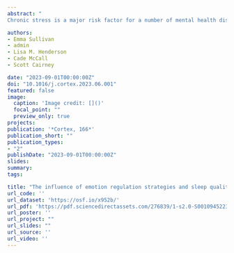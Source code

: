 ```yaml
---
abstract: "
Chronic stress is a major risk factor for a number of mental health disorders, including depression and pathological anxiety. Adaptive cognitive emotion regulation (CER) strategies (i.e. positively-focused thought processes) can help to prevent psychiatric disturbance when enduring unpleasant and stressful experiences, but little is known about the inter-individual factors that govern their success. Sleep plays an important role in mental health, and may moderate the effectiveness of adaptive CER strategies by maintaining the executive functions on which they rely. In this study, we carried out a secondary analysis of self-reported mental health and sleep data acquired during a protracted and naturally-occurring stressor – the COVID-19 pandemic – to firstly test the hypothesis that adaptive CER strategy use is associated with positive mental health outcomes and secondly, that the benefits of adaptive CER strategy use for mental health are contingent on high-quality sleep. Using established self-report tools, participants estimated their depression (N = 551) and anxiety (N = 590) levels, sleep quality and tendency to engage in adaptive and maladaptive CER strategies during the Spring and Autumn of 2020. Using a linear mixed modelling approach, we found that greater use of adaptive CER strategies and higher sleep quality were independently associated with lower self-reported depression and anxiety. However, adaptive CER strategy use was not a significant predictor of self-reported anxiety when accounting for sleep quality in our final model. The positive influence of adaptive CER strategy use on depression was observed at different levels of sleep quality. These findings highlight the importance of adaptive CER strategy use and good sleep quality in promoting resilience to depression and anxiety when experiencing chronic stress." 

authors:
- Emma Sullivan
- admin
- Lisa M. Henderson
- Cade McCall
- Scott Cairney

date: "2023-09-01T00:00:00Z"
doi: "10.1016/j.cortex.2023.06.001"
featured: false
image:
  caption: 'Image credit: []()'
  focal_point: ""
  preview_only: true
projects:
publication: '*Cortex, 166*'
publication_short: ""
publication_types:
- "2"
publishDate: "2023-09-01T00:00:00Z"
slides: 
summary: 
tags:

title: "The influence of emotion regulation strategies and sleep quality on depression and anxiety"
url_code: ''
url_dataset: 'https://osf.io/x952b/'
url_pdf: 'https://pdf.sciencedirectassets.com/276839/1-s2.0-S0010945223X00082/1-s2.0-S001094522300151X/main.pdf?X-Amz-Security-Token=IQoJb3JpZ2luX2VjECMaCXVzLWVhc3QtMSJHMEUCIQDoeenGMgVz%2FLN%2BH6DcJLjxpKnjMLBQ%2FOk6u8qSCiOHfwIgICIktil4Lx78jAg5ezCCw62IWyFnK8tNxUf8mi2HwyMqswUIXBAFGgwwNTkwMDM1NDY4NjUiDJzb6X3%2FeUNiF%2FGMCyqQBZQkyU8XCRbjcZYArs1NDRKh%2FC9mrXhIa2MhOW%2FLqiynCGR0jJHUHrxxMvulw0JSGUP8n91uDo%2BsToK1DA2FxbQgUL5gjSck%2BvQrj0hTTNBpBJntMcFM2Qf8y0uFXFN%2B8LlPGa7FjX8wcggZp1yolrEUKQSbAfeINkykxRHAcAy3NGsXFBlsCSZh30GmF7XpW0p5LMw5Z3oj3RH33ZshZ8yBbiSCG9j9I1OP1C1PhRO3mrjI3ZwwQzlVXV2aH1u8scu3ZcF8Zp075Xd14wy3xek%2BV1d%2FeYeeBrc7Ikh9yASSOxP6HglESlIpzwYUmM6yD5eoWjZuX5%2Bi8nyj3nddz6m04O%2B27gaT7y%2Bj0Eaj5O31uneBZDVAcWRP%2BwrQXIIHwmGGDbJZNo6OF7Ly9ogliUEJXPW05uPPD0OiIGCWzL5wGKRTuIcT7XhNHw6K3cg%2BZ6Vmq7Uco3hthW6kguirfAAhodkA2G6UrwgE59efHk3DPwdxR1EvniZ2ofOBYJKPNWTj%2Fx4%2FiNtBdYOypYZBVYw9wYPywya7e964TXQp5xX50DsLfsOQ66Rw%2BgIo8I4J6vMkQYSxOD4Lr%2BnUxwzRlmmE0%2FEuTEH4tDzXlXXe4B6fT2Wi7TOk7MVUfTgX9YYketgh5ZR5mUdUY20W%2B0jHRoyRX6sus%2BQhwc6z1Qv1nIeeVCxrGQqL6NClHFeYKfJWiVKDO2%2FYNDu9tFJInL3kwXhVKtXIyQ06aH1aK2JL4FycBQUTrVk6%2F1sRPq%2FKN08sPg6mI5isbxjkNRrzrzuFqylFdTUFWmUJZnyh%2FeLirVxRHFa9oiBhGxX4YBowVQarPGePIZXlWpvZ6vzOcO6FHTaEg0rp9%2BudZCU3UF6iH45WMJqAsLcGOrEBFS%2FAvpimFWVOhEPQf6BUsoIs37tKqX%2FKlOinhtLBlO%2BKd8DoyXmct8r2hXiOqR8bbBWYwa5puIartkhbNC4s1yHUs9jU%2BDSa87xthFzMhqo8tyd6TWFjuiidKdaG85Wukex6sCqcQ6rYWiIvhCjT5%2BGp05mbuh%2Bf%2FddJpXXZQvbpXQcj0%2BkpoJon7%2BJe2F1%2FEV0y1hlRaXv8d40jVQUvv2pt89W40NkyvNZtTD68NYPC&X-Amz-Algorithm=AWS4-HMAC-SHA256&X-Amz-Date=20240919T112911Z&X-Amz-SignedHeaders=host&X-Amz-Expires=300&X-Amz-Credential=ASIAQ3PHCVTYVLGHG3QJ%2F20240919%2Fus-east-1%2Fs3%2Faws4_request&X-Amz-Signature=250940e6edf604b9c57cbd27fd2f06b87997d10c14524f2ecab0f60a5e32b620&hash=64d1b147e466a12a15ba18c133c71484b9b13d32d3274bf43d7d73c03c43708d&host=68042c943591013ac2b2430a89b270f6af2c76d8dfd086a07176afe7c76c2c61&pii=S001094522300151X&tid=spdf-fcb287c3-8575-48c3-a262-fbd1ad51a387&sid=b7f8553a5492b142054b07a4fd46f3ca546dgxrqb&type=client&tsoh=d3d3LnNjaWVuY2VkaXJlY3QuY29t&ua=01045b03525b50015b03&rr=8c593c8e7d89b146&cc=gb'
url_poster: ''
url_project: ""
url_slides: ""
url_source: ''
url_video: ''
---
```


